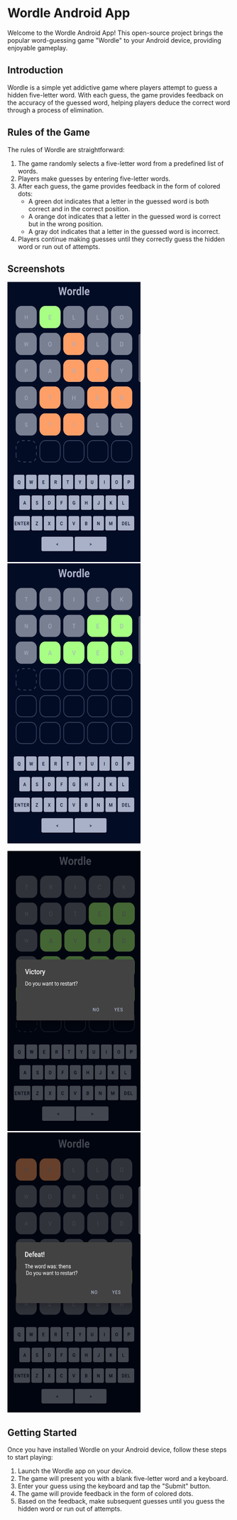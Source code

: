 # Wordle Android App

Welcome to the Wordle Android App! This open-source project brings the popular word-guessing game "Wordle" to your Android device, providing enjoyable gameplay.

## Introduction

Wordle is a simple yet addictive game where players attempt to guess a hidden five-letter word. With each guess, the game provides feedback on the accuracy of the guessed word, helping players deduce the correct word through a process of elimination.

## Rules of the Game

The rules of Wordle are straightforward:

1. The game randomly selects a five-letter word from a predefined list of words.
2. Players make guesses by entering five-letter words.
3. After each guess, the game provides feedback in the form of colored dots:
   - A green dot indicates that a letter in the guessed word is both correct and in the correct position.
   - A orange dot indicates that a letter in the guessed word is correct but in the wrong position.
   - A gray dot indicates that a letter in the guessed word is incorrect.
4. Players continue making guesses until they correctly guess the hidden word or run out of attempts.

## Screenshots

<p float="left">
  <img src="https://github.com/nishita0512/Wordle/blob/master/Screenshots/Guessing1.jpg" width="300" height="630" />
  <img src="https://github.com/nishita0512/Wordle/blob/master/Screenshots/Guessing2.jpg" width="300" height="630" />
</p>

<p float="left">
  <img src="https://github.com/nishita0512/Wordle/blob/master/Screenshots/Victory.jpg" width="300" height="630" />
  <img src="https://github.com/nishita0512/Wordle/blob/master/Screenshots/Defeat.jpg" width="300" height="630" />
</p>

## Getting Started

Once you have installed Wordle on your Android device, follow these steps to start playing:

1. Launch the Wordle app on your device.
2. The game will present you with a blank five-letter word and a keyboard.
3. Enter your guess using the keyboard and tap the "Submit" button.
4. The game will provide feedback in the form of colored dots.
5. Based on the feedback, make subsequent guesses until you guess the hidden word or run out of attempts.
